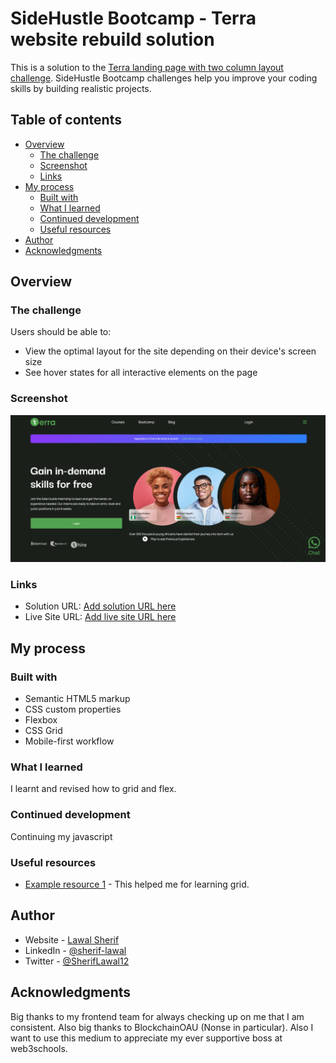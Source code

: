 # SideHustle Bootcamp - Terra website rebuild solution

This is a solution to the [Terra landing page with two column layout challenge](https://lms.terrahq.co/). SideHustle Bootcamp challenges help you improve your coding skills by building realistic projects. 

## Table of contents

- [Overview](#overview)
  - [The challenge](#the-challenge)
  - [Screenshot](#screenshot)
  - [Links](#links)
- [My process](#my-process)
  - [Built with](#built-with)
  - [What I learned](#what-i-learned)
  - [Continued development](#continued-development)
  - [Useful resources](#useful-resources)
- [Author](#author)
- [Acknowledgments](#acknowledgments)


## Overview

### The challenge

Users should be able to:

- View the optimal layout for the site depending on their device's screen size
- See hover states for all interactive elements on the page

### Screenshot

![Project Screenshot](design/desktop-preview.png)


### Links

- Solution URL: [Add solution URL here](https://github.com/lawal-sherif-itunu/terra-website.git)
- Live Site URL: [Add live site URL here](https://lawal-sherif-itunu.github.io/terra-website/)

## My process

### Built with

- Semantic HTML5 markup
- CSS custom properties
- Flexbox
- CSS Grid
- Mobile-first workflow


### What I learned

I learnt and revised how to grid and flex.


### Continued development

Continuing my javascript


### Useful resources

- [Example resource 1](https://www.youtube.com/watch?v=rg7Fvvl3taU) - This helped me for learning grid.

## Author

- Website - [Lawal Sherif](https://github.com/lawal-sherif-itunu)
- LinkedIn - [@sherif-lawal](https://www.linkedin.com/in/sherif-lawal/)
- Twitter - [@SherifLawal12](https://twitter.com/SherifLawal12)

## Acknowledgments

Big thanks to my frontend team for always checking up on me that I am consistent. Also big thanks to BlockchainOAU (Nonse in particular). Also I want to use this medium to appreciate my ever supportive boss at web3schools.
